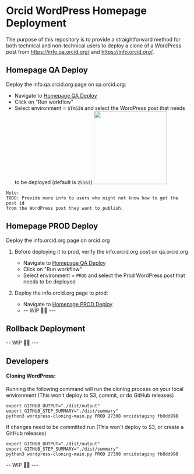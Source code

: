 # Orcid WordPress Homepage Deployment

The purpose of this repository is to provide a straightforward method for both technical and non-technical users to deploy a clone of a WordPress post from https://info.qa.orcid.org/ and https://info.orcid.org/.

## Homepage QA Deploy

Deploy the info.qa.orcid.org page on qa.orcid.org:

  -  Navigate to [Homepage QA Deploy](https://github.com/ORCID/orcid-wordpress-home-page-deploy/actions/workflows/qa-deploy.yml)
  -  Click on "Run workflow"
  -  Select environment = `STAGIN` and select the WordPress post that needs to be deployed (default is `25163`)
    <img src="https://github.com/ORCID/orcid-wordpress-home-page-deploy/assets/2119626/4c42594c-94a6-44fb-870a-624c9faf2b2a" height="200">

```
Note: 
TODO: Provide more info to users who might not know how to get the post id 
from the WordPress post they want to publish. 
```

## Homepage PROD Deploy

Deploy the info.orcid.org page on orcid.org

1.  Before deploying it to prod, verify the info.orcid.org post on qa.orcid.org
    - Navigate to [Homepage QA Deploy](https://github.com/ORCID/orcid-wordpress-home-page-deploy/actions/workflows/qa-deploy.yml)
    - Click on "Run workflow"
    - Select environment = `PROD` and select the Prod WordPress post that needs to be deployed

2. Deploy the info.orcid.org page to prod:
   - Navigate to [Homepage PROD Deploy](https://github.com/ORCID/orcid-wordpress-home-page-deploy/actions/workflows/prod-deploy.yml)
   - -- WIP 👷‍♂️ ---


## Rollback Deployment

-- WIP 👷‍♂️ ---

## Developers

#### Cloning WordPress:

Running the following command will run the cloning process on your local environment (This won't deploy to S3, commit, or do GitHub releases)

```
export GITHUB_OUTPUT="./dist/output"     
export GITHUB_STEP_SUMMARY="./dist/summary"
python3 wordpress-cloning-main.py PROD 27308 orcidstaging fb8dd998
```

If changes need to be committed run (This won't deploy to S3, or create a GitHub releases)

```
export GITHUB_OUTPUT="./dist/output"     
export GITHUB_STEP_SUMMARY="./dist/summary"
python3 wordpress-cloning-main.py PROD 27308 orcidstaging fb8dd998
```
-- WIP 👷‍♂️ ---
